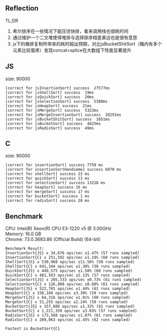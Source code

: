 ## Reflection
TL;DR
1. 希尔排序在一些情况下能压住快排，看来调用栈也很耗时间
2. 通过维护一个二叉堆使得堆排与选择排序相差甚远也是很有意思
3. js下的桶排复制所带来的耗时超出预期，对比jsBucketShitSort（桶内有多个元素比较蛋疼）发现concat+splice在大数组下性能显著提升

## JS

size: 90000

```text
[correct for jsInsertionSort] success  27577ms
[correct for jsShellSort] success  19ms
[correct for jsQuickSort] success  20ms
[correct for jsSelectionSort] success  5380ms
[correct for jsHeapSort] success  21ms
[correct for jsMergeSort] success  5323ms
[correct for jsMergeInsertionSort] success  28291ms
[correct for jsBucketShitSort] success  1851ms
[correct for jsBucketSort] success  4825ms
[correct for jsRadixSort] success  49ms
```

## C

size: 90000

```text
[correct for insertionSort] success 7759 ms
[correct for insertionSortHandsome] success 6070 ms
[correct for shellSort] success 23 ms
[correct for quickSort] success 13 ms
[correct for selectionSort] success 13228 ms
[correct for heapSort] success 16 ms
[correct for mergeSort] success 17 ms
[correct for bucketSort] success 1 ms
[correct for radixSort] success 28 ms
```

## Benchmark

CPU: Intel(R) Xeon(R) CPU E3-1220 v5 @ 3.00GHz<br/>
Memory: 16.0 GB<br/>
Chrome: 73.0.3683.86 (Official Build) (64-bit)

```text
Benchmark Result:
InsertionSort{JS} x 34,676 ops/sec ±1.47% (57 runs sampled)
InsertionSort{C} x 251,592 ops/sec ±1.19% (60 runs sampled)
ShellSort{JS} x 530,968 ops/sec ±11.56% (50 runs sampled)
ShellSort{C} x 641,344 ops/sec ±1.38% (58 runs sampled)
QuickSort{JS} x 449,575 ops/sec ±1.50% (60 runs sampled)
QuickSort{C} x 481,563 ops/sec ±2.13% (57 runs sampled)
SelectionSort{JS} x 205,333 ops/sec ±0.73% (61 runs sampled)
SelectionSort{C} x 126,808 ops/sec ±0.60% (61 runs sampled)
HeapSort{JS} x 522,701 ops/sec ±1.44% (61 runs sampled)
HeapSort{C} x 338,166 ops/sec ±3.30% (59 runs sampled)
MergeSort{JS} x 64,316 ops/sec ±1.01% (60 runs sampled)
MergeSort{C} x 51,255 ops/sec ±2.24% (58 runs sampled)
BucketSort{JS} x 157,886 ops/sec ±1.32% (61 runs sampled)
BucketSort{C} x 1,221,359 ops/sec ±3.03% (57 runs sampled)
RadixSort{JS} x 173,568 ops/sec ±1.07% (61 runs sampled)
RadixSort{C} x 209,063 ops/sec ±1.45% (62 runs sampled)

Fastest is BucketSort{C}
```
